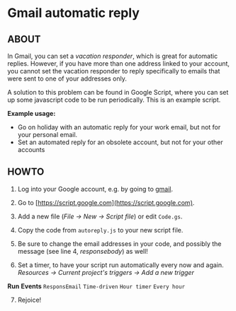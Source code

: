 Gmail automatic reply
=====================


ABOUT
-----

In Gmail, you can set a *vacation responder*, which is great for automatic
replies. However, if you have more than one address linked to your account,
you cannot set the vacation responder to reply specifically to emails that
were sent to one of your addresses only.

A solution to this problem can be found in Google Script, where you can
set up some javascript code to be run periodically. This is an example
script.

**Example usage:**
- Go on holiday with an automatic reply for your work email, but not for
your personal email.
- Set an automated reply for an obsolete account, but not for your other
accounts


HOWTO
-----

1) Log into your Google account, e.g. by going to [gmail](https://www.gmail.com).

2) Go to [https://script.google.com](https://script.google.com).

3) Add a new file (*File -> New -> Script file*) or edit `Code.gs`.

4) Copy the code from `autoreply.js` to your new script file.

5) Be sure to change the email addresses in your code, and possibly the
message (see line 4, *responsebody*) as well!

6) Set a timer, to have your script run automatically every now and again.
*Resources -> Current project's triggers -> Add a new trigger*

**Run**&nbsp;**Events**
`ResponsEmail`&nbsp;`Time-driven`&nbsp;`Hour timer`&nbsp;`Every hour`

7) Rejoice!
